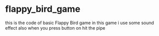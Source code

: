 # flappy_bird_game
this is the code of basic Flappy Bird game in this game i use some sound 
effect also when you press button on hit the pipe
